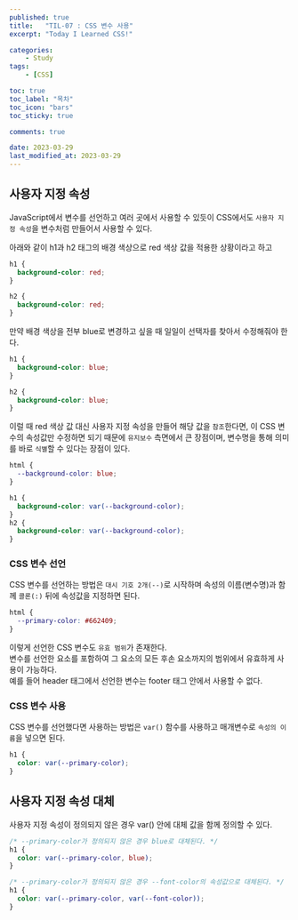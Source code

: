 ```yaml
---
published: true
title:   "TIL-07 : CSS 변수 사용"
excerpt: "Today I Learned CSS!"

categories:
    - Study
tags:
    - [CSS]

toc: true
toc_label: "목차"
toc_icon: "bars"
toc_sticky: true

comments: true

date: 2023-03-29
last_modified_at: 2023-03-29
---
```


## 사용자 지정 속성 

JavaScript에서 변수를 선언하고 여러 곳에서 사용할 수 있듯이 CSS에서도 `사용자 지정 속성`을 변수처럼 만들어서 사용할 수 있다.

아래와 같이 h1과 h2 태그의 배경 색상으로 red 색상 값을 적용한 상황이라고 하고  

```css
h1 {
  background-color: red;
}

h2 {
  background-color: red;
}
```
만약 배경 색상을 전부 blue로 변경하고 싶을 때 일일이 선택자를 찾아서 수정해줘야 한다.  

```css
h1 {
  background-color: blue;
}

h2 {
  background-color: blue;
}
```

이럴 때 red 색상 값 대신 사용자 지정 속성을 만들어 해당 값을 `참조`한다면, 이 CSS 변수의 속성값만 수정하면 되기 때문에 
`유지보수` 측면에서 큰 장점이며, 변수명을 통해 의미를 바로 `식별`할 수 있다는 장점이 있다.

```css
html {
  --background-color: blue;
}

h1 {
  background-color: var(--background-color);
}
h2 {
  background-color: var(--background-color);
}
```

### CSS 변수 선언
CSS 변수를 선언하는 방법은 `대시 기호 2개(--)`로 시작하며 속성의 이름(변수명)과 함께 `콜론(:)` 뒤에 속성값을 지정하면 된다.

```css
html {
  --primary-color: #662409;
}
```

이렇게 선언한 CSS 변수도 `유효 범위`가 존재한다.  
변수를 선언한 요소를 포함하여 그 요소의 모든 후손 요소까지의 범위에서 유효하게 사용이 가능하다.  
예를 들어 header 태그에서 선언한 변수는 footer 태그 안에서 사용할 수 없다.  

### CSS 변수 사용
CSS 변수를 선언했다면 사용하는 방법은 `var()` 함수를 사용하고 매개변수로 `속성의 이름`을 넣으면 된다.

```css
h1 {
  color: var(--primary-color);
}
```

## 사용자 지정 속성 대체
사용자 지정 속성이 정의되지 않은 경우 var() 안에 대체 값을 함께 정의할 수 있다.  

```css
/* --primary-color가 정의되지 않은 경우 blue로 대체된다. */
h1 {
  color: var(--primary-color, blue);
}

/* --primary-color가 정의되지 않은 경우 --font-color의 속성값으로 대체된다. */
h1 {
  color: var(--primary-color, var(--font-color));
}
```
